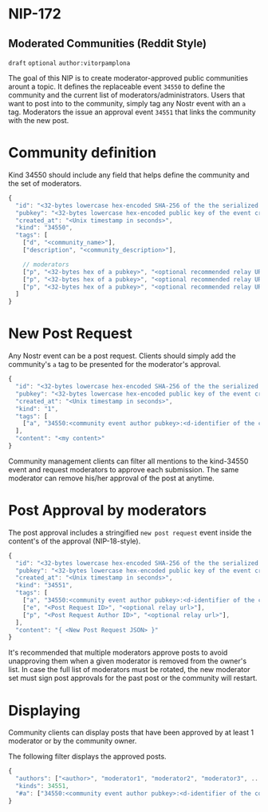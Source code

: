 NIP-172
=======

Moderated Communities (Reddit Style)
------------------------------------

`draft` `optional` `author:vitorpamplona`

The goal of this NIP is to create moderator-approved public communities arount a topic. It defines the replaceable event `34550` to define the community and the current list of moderators/administrators. Users that want to post into to the community, simply tag any Nostr event with an `a` tag. Moderators the issue an approval event `34551` that links the community with the new post. 

# Community definition

Kind 34550 should include any field that helps define the community and the set of moderators. 

```js
{
  "id": "<32-bytes lowercase hex-encoded SHA-256 of the the serialized event data>",
  "pubkey": "<32-bytes lowercase hex-encoded public key of the event creator>",
  "created_at": "<Unix timestamp in seconds>",
  "kind": "34550",
  "tags": [
    ["d", "<community_name>"],
	["description", "<community_description>"],

    // moderators
    ["p", "<32-bytes hex of a pubkey>", "<optional recommended relay URL>", "moderator"]
	["p", "<32-bytes hex of a pubkey>", "<optional recommended relay URL>", "moderator"]
	["p", "<32-bytes hex of a pubkey>", "<optional recommended relay URL>", "moderator"]
  ]
}
```

# New Post Request

Any Nostr event can be a post request. Clients should simply add the community's `a` tag to be presented for the moderator's approval. 

```js
{
  "id": "<32-bytes lowercase hex-encoded SHA-256 of the the serialized event data>",
  "pubkey": "<32-bytes lowercase hex-encoded public key of the event creator>",
  "created_at": "<Unix timestamp in seconds>",
  "kind": "1",
  "tags": [
    ["a", "34550:<community event author pubkey>:<d-identifier of the community>", "<optional relay url>"],
  ], 
  "content": "<my content>"
}
```

Community management clients can filter all mentions to the kind-34550 event and request moderators to approve each submission. The same moderator can remove his/her approval of the post at anytime. 

# Post Approval by moderators

The post approval includes a stringified `new post request` event inside the content's of the approval (NIP-18-style). 

```js
{
  "id": "<32-bytes lowercase hex-encoded SHA-256 of the the serialized event data>",
  "pubkey": "<32-bytes lowercase hex-encoded public key of the event creator>",
  "created_at": "<Unix timestamp in seconds>",
  "kind": "34551",
  "tags": [
    ["a", "34550:<community event author pubkey>:<d-identifier of the community>", "<optional relay url>"],
	["e", "<Post Request ID>", "<optional relay url>"],
	["p", "<Post Request Author ID>", "<optional relay url>"],
  ], 
  "content": "{ <New Post Request JSON> }"
}
```

It's recommended that multiple moderators approve posts to avoid unapproving them when a given moderator is removed from the owner's list. In case the full list of moderators must be rotated, the new moderator set must sign post approvals for the past post or the community will restart. 

# Displaying

Community clients can display posts that have been approved by at least 1 moderator or by the community owner. 

The following filter displays the approved posts. 

```js
{
  "authors": ["<author>", "moderator1", "moderator2", "moderator3", ...],
  "kinds": 34551,
  "#a": ["34550:<community event author pubkey>:<d-identifier of the community>"],
}
```